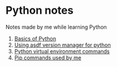 # Python notes

Notes made by me while learning Python

1. [Basics of Python](python-basics.ipynb)
2. [Using asdf version manager for python](using-asdf-version-manager-for-python.sh)
3. [Python virtual environment commands](python-virtual-env-learning/python-venv-commands.sh)
4. [Pip commands used by me](pip-commands.sh)